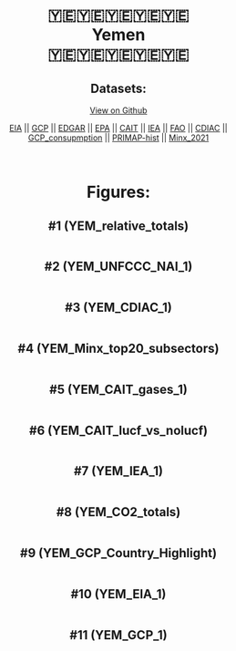 
<center>
<h1 align="center">
🇾🇪🇾🇪🇾🇪🇾🇪🇾🇪
<br>
Yemen
<br>
🇾🇪🇾🇪🇾🇪🇾🇪🇾🇪
</h1>
<h2>Datasets:</h2>
<p><a href="https://github.com/dquintani/GreenhouseData/tree/master/country_data/YEM_Yemen/data">View on Github</a>
<br></p><p><a href="data/YEM_EIA.csv">EIA</a> || <a href="data/YEM_GCP.csv">GCP</a> || <a href="data/YEM_EDGAR.csv">EDGAR</a> || <a href="data/YEM_EPA.csv">EPA</a> || <a href="data/YEM_CAIT.csv">CAIT</a> || <a href="data/YEM_IEA.csv">IEA</a> || <a href="data/YEM_FAO.csv">FAO</a> || <a href="data/YEM_CDIAC.csv">CDIAC</a> || <a href="data/YEM_GCP_consupmption.csv">GCP_consupmption</a> || <a href="data/YEM_PRIMAP-hist.csv">PRIMAP-hist</a> || <a href="data/YEM_Minx_2021.csv">Minx_2021</a></p><p><br></p>
<h1>Figures:</h1><h2>#1 (YEM_relative_totals)</h2>
<p><img alt="" src="figures/YEM_relative_totals.png" /></p><h2>#2 (YEM_UNFCCC_NAI_1)</h2>
<p><img alt="" src="figures/YEM_UNFCCC_NAI_1.png" /></p><h2>#3 (YEM_CDIAC_1)</h2>
<p><img alt="" src="figures/YEM_CDIAC_1.png" /></p><h2>#4 (YEM_Minx_top20_subsectors)</h2>
<p><img alt="" src="figures/YEM_Minx_top20_subsectors.png" /></p><h2>#5 (YEM_CAIT_gases_1)</h2>
<p><img alt="" src="figures/YEM_CAIT_gases_1.png" /></p><h2>#6 (YEM_CAIT_lucf_vs_nolucf)</h2>
<p><img alt="" src="figures/YEM_CAIT_lucf_vs_nolucf.png" /></p><h2>#7 (YEM_IEA_1)</h2>
<p><img alt="" src="figures/YEM_IEA_1.png" /></p><h2>#8 (YEM_CO2_totals)</h2>
<p><img alt="" src="figures/YEM_CO2_totals.png" /></p><h2>#9 (YEM_GCP_Country_Highlight)</h2>
<p><img alt="" src="figures/YEM_GCP_Country_Highlight.png" /></p><h2>#10 (YEM_EIA_1)</h2>
<p><img alt="" src="figures/YEM_EIA_1.png" /></p><h2>#11 (YEM_GCP_1)</h2>
<p><img alt="" src="figures/YEM_GCP_1.png" /></p>